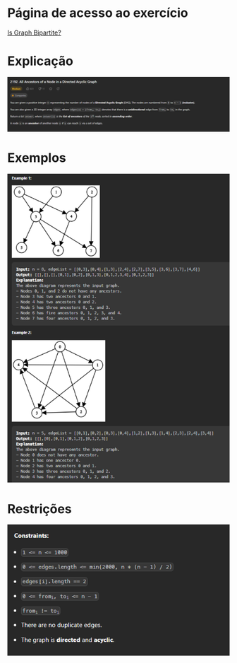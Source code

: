 # Página de acesso ao exercício
[Is Graph Bipartite?](https://leetcode.com/problems/is-graph-bipartite/description/)<br>
# Explicação
![Explicação](../assets/AllAncertors_explicacao.PNG)
# Exemplos
![Exemplos](../assets/AllAncertors_exemplos.PNG)
# Restrições
![Restrições](../assets/AllAncertors_restricoes.PNG)
